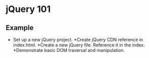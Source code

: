 # jQuery 101

## Example
* Set up a new jQuery project.
*Create jQuery CDN reference in index.html.
*Create a new jQuery file. Reference it in the index.
*Demonstrate basic DOM traversal and manipulation.